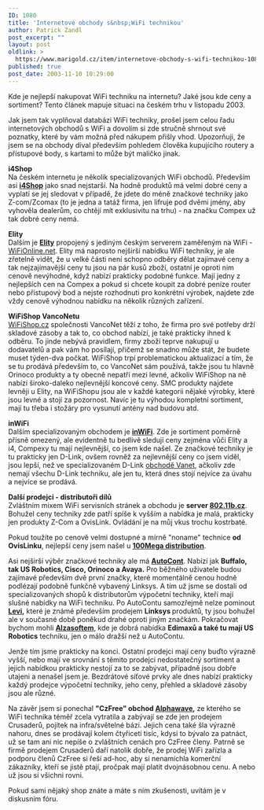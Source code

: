 ```yaml
---
ID: 1080
title: 'Internetové obchody s&nbsp;WiFi technikou'
author: Patrick Zandl
post_excerpt: ""
layout: post
oldlink: >
  https://www.marigold.cz/item/internetove-obchody-s-wifi-technikou-1080
published: true
post_date: 2003-11-10 10:29:00
---
```

Kde je nejlepší nakupovat WiFi techniku na internetu? Jaké jsou kde ceny a sortiment? Tento článek mapuje situaci na českém trhu v listopadu 2003.<!--more--><p>
Jak jsem tak vyplňoval databázi WiFi techniky, prošel jsem celou řadu internetových obchodů s WiFi a dovolím si zde stručně shrnout své poznatky, které by vám možná před nákupem přišly vhod. Upozorňuji, že jsem se na obchody díval především pohledem&#160;člověka kupujícího routery a přístupové body, s kartami to může být maličko jinak. &#160;</p>

<p>
<STRONG>i4Shop</STRONG><BR>Na českém internetu je několik specializovaných WiFi obchodů. Především asi <A href="http://www.i4shop.net/" target=_blank><STRONG>i4Shop</STRONG></A> jako snad nejstarší. Na hodně produktů má velmi dobré ceny a vyplatí se jej sledovat v případě, že jdete do méně značkové techniky jako Z-com/Zcomax (to je jedna a tatáž firma, jen lifruje pod dvěmi jmény, aby vyhověla dealerům, co chtějí mít exklusivitu na trhu) - na značku Compex už tak dobré ceny nemá. </p>

<p>
<STRONG>Elity<BR></STRONG>Dalším je <A href="http://www.elity.cz/" target=_blank><STRONG>Elity</STRONG></A> propojený s jediným českým serverem zaměřeným na WiFi - <A href="http://www.wifionline.net/" target=_blank>WiFiOnline.net</A>. Elity má naprosto nejširší nabídku WiFi techniky, je ale zřetelně vidět, že u velké části není schopno odběry dělat zajímavé ceny a tak nejzajímavější ceny tu jsou na pár kusů zboží, ostatní je oproti nim cenově nevýhodné, když nabízí prakticky podobné funkce. Mají jedny z nejlepších cen na Compex a pokud si chcete koupit za dobré peníze router nebo přístupový bod a nejste rozhodnuti pro konkrétní výrobek, najdete zde vždy cenově výhodnou nabídku na několik různých zařízení. </p>

<p>
<STRONG>WiFiShop VancoNetu</STRONG><BR><A href="http://www.wifishop.cz/" target=_blank>WiFiShop.cz</A> společnosti VancoNet těží z toho, že firma pro své potřeby drží skladové zásoby a tak to, co obchod nabízí, je také prakticky ihned k odběru. To jinde nebývá pravidlem, firmy zboží teprve nakupují u dodavatelů a pak vám ho posílají, přičemž se snadno může stát, že budete muset týden-dva počkat. WiFiShop trpí problematickou aktualizací a tím, že se tu prodává především to, co VancoNet sám používá, takže jsou tu hlavně Orinoco produkty a ty obecně nepatří mezi levné, ačkoliv WiFiShop na ně nabízí široko-daleko nejlevnější koncové ceny. SMC produkty najdete levněji u Elity, na WiFiShopu jsou ale v každé kategorii nějaké výrobky, které jsou levné a stojí za pozornost. Navíc je tu výhodou kompletní sortiment, mají tu třeba i stožáry pro vysunutí antény nad budovu atd. </p>

<p>
<STRONG>inWiFi</STRONG><BR>Dalším specializovaným obchodem je <STRONG><A href="http://www.inwifi.cz/" target=_blank><STRONG>inWiFi</STRONG></A></STRONG>. Zde je sortiment poměrně přísně omezený, ale evidentně tu bedlivě sledují ceny zejména vůči Elity a i4, Compexy tu mají nejlevnější, co jsem kde našel. Ze značkové techniky je tu prakticky jen D-Link, ovšem rovněž za nejlevnější ceny co jsem viděl, jsou lepší, než ve specializovaném D-Link <A href="http://www.vanet.cz/" target=_blank>obchodě Vanet</A>, ačkoliv zde nemají všechu D-Link techniku, ale jen tu, která dnes stojí nejvíce za úvahu a nejvíce se prodává. 
<p>
<STRONG>Další prodejci - distributoři dílů<BR></STRONG>Zvláštním mixem WiFi servisních stránek a obchodu je <STRONG>server </STRONG><A href="http://802.11b.cz/"><STRONG>802.11b.cz</STRONG></A>. Bohužel ceny techniky zde patří spíše k vyšším a nabídka je malá, prakticky jen produkty Z-Com a OvisLink. Ovládání je na můj vkus trochu kostrbaté. 
<p>
Pokud toužíte po cenově velmi dostupné a mírně "noname" technice <B>od OvisLinku</B>, nejlepší ceny jsem našel u <A href="http://www.100megadistribution.cz/"><STRONG>100Mega distribution</STRONG></A>. 
<p>
Asi nejširší výběr značkové techniky ale má <A href="http://www.autocont.cz/" target=_blank><STRONG>AutoCont</STRONG></A>. Nabízí jak <STRONG>Buffalo, tak US Robotics, Cisco, Orinoco a Avaya.</STRONG> Pro běžného uživatele budou zajímavé především dvě první značky, které momentálně cenou hodně podlézají podobně funkčně vybavený Linksys. A tím už jsme se dostali od specializovaných shopů k distributorům výpočetní techniky, kteří mají slušné nabídky na WiFi techniku. Po AutoContu samozřejmě nelze pominout <A href="http://www.levi.cz/" target=_blank><STRONG>Levi</STRONG></A><STRONG>,</STRONG> které je známé především prodejem <STRONG>Linksys </STRONG>produktů, ty jsou bohužel ale v současné době poněkud drahé oproti jiným značkám. Pokračovat bychom mohli <A href="http://www.alzasoft.cz/" target=_blank><STRONG>Alzasoftem</STRONG></A>, kde je dobrá nabídka <STRONG>Edimaxů a také tu mají US Robotics</STRONG> techniku, jen o málo dražší než u AutoContu. 
<p>
Jenže tím jsme prakticky na konci. Ostatní prodejci mají ceny buďto výrazně vyšší, nebo mají ve srovnání s těmito prodejci nedostatečný sortiment a jejich nabídkou prakticky nestojí za to se zabývat, případně jsou dobře utajeni a nenašel jsem je. Bezdrátové síťové prvky ale dnes nabízí prakticky každý prodejce výpočetní techniky, jeho ceny, přehled a skladové zásoby jsou ale různé. 
<p>
Na závěr jsem si ponechal <STRONG>"CzFree" obchod </STRONG><A href="http://www.alphawave.cz/" target=_blank><STRONG>Alphawave</STRONG></A><STRONG>,</STRONG> ze kterého se WiFi technika téměř zcela vytratila a zabývají se zde jen prodejem Crusaderů, pojítek na infra/světelné bázi. Jejich cena také šla výrazně nahoru, dnes se prodávají kolem čtyřiceti tisíc, kdysi to bývalo za patnáct, už se tam ani nic nepíše o zvláštních cenách pro CzFree členy. Patrně se firmě prodejem Crusaderů daří natolik dobře, že prodej WiFi zařízla a podporu členů CzFree si řeší ad-hoc, aby si nenamíchla komerční zákazníky, kteří se jistě ptají, pročpak mají platit dvojnásobnou cenu. A nebo už jsou si všichni rovni. </p>

<p>
Pokud sami nějaký shop znáte a máte s ním zkušenosti, uvítám je v diskusním fóru. </p>
